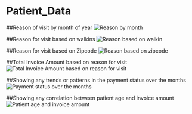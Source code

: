 # Patient_Data

 ##Reason of visit by month of year 
![Reason by month](https://github.com/ygezu/Patient_Data/assets/159511253/b21d93a3-a718-48bd-8b52-96f7ff890b64)

 ##Reason for visit based on walkins 
![Reason based on walkin](https://github.com/ygezu/Patient_Data/assets/159511253/2a94ceff-1e48-43ee-83ea-7a37519c1268)

 ##Reason for visit based on Zipcode 
![Reason based on zipcode](https://github.com/ygezu/Patient_Data/assets/159511253/6002f7ab-123d-4a9f-95de-8a57dfdd6e40)

 ##Total Invoice Amount based on reason for visit
![Total Invoice Amount based on reason for visit](https://github.com/ygezu/Patient_Data/assets/159511253/8bbdfbc9-fdb9-4e86-9b59-b2f774eff6c7)

 ##Showing any trends or patterns in the payment status over the months
![Payment status over the months](https://github.com/ygezu/Patient_Data/assets/159511253/bde8399d-1503-4e33-a259-0199bdad0e59)

 ##Showing any correlation between patient age and invoice amount
![Patient age and invoice amount](https://github.com/ygezu/Patient_Data/assets/159511253/934afa08-ae6c-4a90-b9f1-8022a36beba6)
